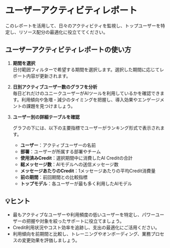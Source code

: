 # ユーザーアクティビティレポート

このレポートを活用して、日々のアクティビティを監視し、トップユーザーを特定し、リソース配分の最適化に役立ててください。

## ユーザーアクティビティレポートの使い方

1. **期間を選択**\
   日付範囲フィルターで希望する期間を選択します。選択した期間に応じてレポート内容が更新されます。
2. **日別アクティブユーザー数のグラフを分析**\
   毎日どれだけのユニークユーザーがAIツールを利用しているかを確認できます。利用傾向や急増・減少のタイミングを把握し、導入効果やエンゲージメントの課題を見つけましょう。
3.  **ユーザー別の詳細テーブルを確認**

    グラフの下には、以下の主要指標でユーザーがランキング形式で表示されます。

    * **ユーザー**：アクティブユーザーの名前
    * **部署**：ユーザーが所属する部署やチーム
    * **使用済みCredit**：選択期間中に消費したAI Creditの合計
    * **総メッセージ数**：AIモデルへの送信メッセージ数
    * **メッセージあたりのCredit**：1メッセージあたりの平均Credit消費量
    * **前の期間**：前回期間との比較指標
    * **トップモデル**：各ユーザーが最も多く利用したAIモデル

## 💡ヒント

* 最もアクティブなユーザーや利用頻度の低いユーザーを特定し、パワーユーザーの把握や対象を絞ったサポートに役立てましょう。
* Credit利用状況やコスト効率を追跡し、支出の最適化にご活用ください。
* 利用傾向を前期間と比較し、トレーニングやオンボーディング、業務プロセスの変更効果を評価しましょう。
